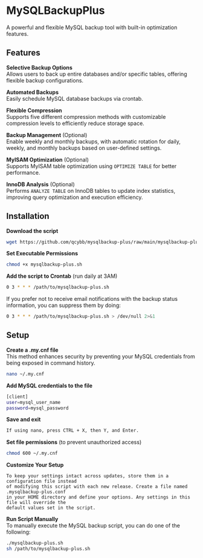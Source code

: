 # MySQLBackupPlus
A powerful and flexible MySQL backup tool with built-in optimization features.

## Features

**Selective Backup Options**  
Allows users to back up entire databases and/or specific tables, offering flexible backup configurations.

**Automated Backups**  
Easily schedule MySQL database backups via crontab.

**Flexible Compression**  
Supports five different compression methods with customizable compression levels to efficiently reduce storage space.

**Backup Management** (Optional)  
Enable weekly and monthly backups, with automatic rotation for daily, weekly, and monthly backups based on user-defined settings.

**MyISAM Optimization** (Optional)  
Supports MyISAM table optimization using `OPTIMIZE TABLE` for better performance.

**InnoDB Analysis** (Optional)  
Performs `ANALYZE TABLE` on InnoDB tables to update index statistics, improving query optimization and execution efficiency.

## Installation

**Download the script**
```sh
wget https://github.com/qcybb/mysqlbackup-plus/raw/main/mysqlbackup-plus.sh
```

**Set Executable Permissions**
```sh
chmod +x mysqlbackup-plus.sh
```

**Add the script to Crontab** (run daily at 3AM)
```sh
0 3 * * * /path/to/mysqlbackup-plus.sh
```
If you prefer not to receive email notifications with the backup status information, you can suppress them by doing:
```sh
0 3 * * * /path/to/mysqlbackup-plus.sh > /dev/null 2>&1
```

## Setup
**Create a .my.cnf file**  
This method enhances security by preventing your MySQL credentials from being exposed in command history.
```sh
nano ~/.my.cnf
```
**Add MySQL credentials to the file**
```sh
[client]
user=mysql_user_name
password=mysql_password
```
**Save and exit**  
```sh
If using nano, press CTRL + X, then Y, and Enter.
```

**Set file permissions** (to prevent unauthorized access)
```sh
chmod 600 ~/.my.cnf
```

**Customize Your Setup**  
```
To keep your settings intact across updates, store them in a configuration file instead
of modifying this script with each new release. Create a file named .mysqlbackup-plus.conf
in your HOME directory and define your options. Any settings in this file will override the
default values set in the script.
```

**Run Script Manually**  
To manually execute the MySQL backup script, you can do one of the following:
```sh
./mysqlbackup-plus.sh
sh /path/to/mysqlbackup-plus.sh
```
